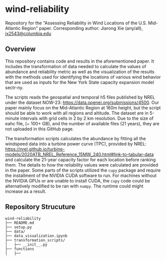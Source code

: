 # wind-reliability

Repository for the "Assessing Reliability in Wind Locations of the U.S. Mid-Atlantic Region" paper. 
Corresponding author: Jiarong Xie (any/all), jx2543@columbia.edu

## Overview

This repository contains code and results in the aforementioned paper. It includes the transformation of data needed to calculate the values of abundance and reliability metric as well as the visualization of the results with the methods used for identifying the locations of various wind behavior that are used as inputs for the New York State capacity expansion model sectr-ny. 

The scripts reads the geospatial and temporal h5 files published by NREL under the dataset NOW-23: https://data.openei.org/submissions/4500. Our paper mainly focus on the Mid-Atlantic Region at 160m height, but the script should be able to work with all regions and altitude. The dataset are in 5-minute intervals with grid cells in 2 by 2 km resolution. Due to the size of eahc file, (~ 100+ GB), and the number of available files (21 years), they are not uploaded in this GitHub page. 

The transformation scripts calculates the abundance by fitting all the windspeed data into a turbine power curve (TPC), provided by NREL: https://nrel.github.io/turbine-models/2020ATB_NREL_Reference_15MW_240.html#link-to-tabular-data and calculate the 21-year capacity factor for each location before ranking them. The details to how the reliability values were calculated are provided in the paper. Some parts of the scripts utilized the `cupy` package and require the installment of the NVIDIA CUDA software to run. For machines without the NVIDIA GPUs or are unable to install CUDA, the `cupy` code could be alternatively modified to be ran with `numpy`. The runtime could might increase as a result.

## Repository Strucuture

```
wind-reliability
├── README.md
├── setup.py
├── data/
├── data_visualization.ipynb
├── transformation_scripts/
│   ├── __init__.py
├── functions
│   ├── 
```